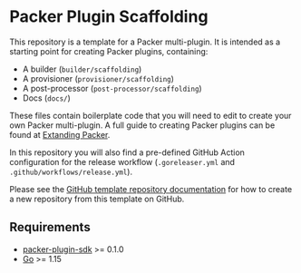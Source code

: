 # Packer Plugin Scaffolding

This repository is a template for a Packer multi-plugin. It is intended as a starting point for creating Packer plugins, containing:
- A builder (`builder/scaffolding`)
- A provisioner (`provisioner/scaffolding`)
- A post-processor (`post-processor/scaffolding`)
- Docs (`docs/`)

These files contain boilerplate code that you will need to edit to create your own Packer multi-plugin. 
A full guide to creating Packer plugins can be found at [Extanding Packer](https://www.packer.io/docs/extending).

In this repository you will also find a pre-defined GitHub Action configuration for the release workflow 
(`.goreleaser.yml` and `.github/workflows/release.yml`).

Please see the [GitHub template repository documentation](https://docs.github.com/en/free-pro-team@latest/github/creating-cloning-and-archiving-repositories/creating-a-repository-from-a-template) 
for how to create a new repository from this template on GitHub.

## Requirements

-	[packer-plugin-sdk](https://github.com/hashicorp/packer-plugin-sdk) >= 0.1.0
-	[Go](https://golang.org/doc/install) >= 1.15
